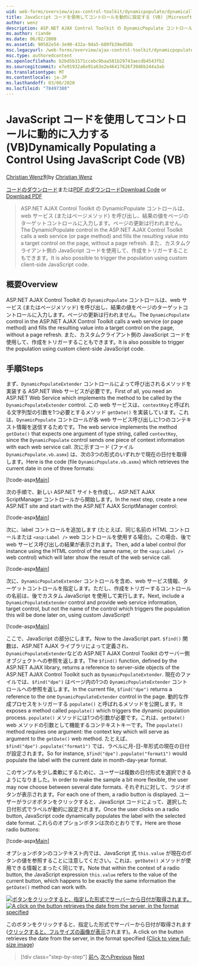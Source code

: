 ```yaml
---
uid: web-forms/overview/ajax-control-toolkit/dynamicpopulate/dynamically-populating-a-control-using-javascript-code-vb
title: JavaScript コードを使用してコントロールを動的に設定する (VB) |Microsoft Docs
author: wenz
description: ASP.NET AJAX Control Toolkit の DynamicPopulate コントロールは、web サービス (またはページメソッド) を呼び出し、結果の値を t... のターゲットコントロールに入力します。
ms.author: riande
ms.date: 06/02/2008
ms.assetid: 90582e54-3e90-432a-9da5-689fb39ed56b
msc.legacyurl: /web-forms/overview/ajax-control-toolkit/dynamicpopulate/dynamically-populating-a-control-using-javascript-code-vb
msc.type: authoredcontent
ms.openlocfilehash: b2bd5b1571ccebc9baa501b29743aecdb4543fb2
ms.sourcegitcommit: e7e91932a6e91a63e2e46417626f39d6b244a3ab
ms.translationtype: MT
ms.contentlocale: ja-JP
ms.lasthandoff: 03/06/2020
ms.locfileid: "78497380"
---
```

# <a name="dynamically-populating-a-control-using-javascript-code-vb"></a><span data-ttu-id="39284-103">JavaScript コードを使用してコントロールに動的に入力する (VB)</span><span class="sxs-lookup"><span data-stu-id="39284-103">Dynamically Populating a Control Using JavaScript Code (VB)</span></span>

<span data-ttu-id="39284-104">[Christian Wenz](https://github.com/wenz)別</span><span class="sxs-lookup"><span data-stu-id="39284-104">by [Christian Wenz](https://github.com/wenz)</span></span>

<span data-ttu-id="39284-105">[コードのダウンロード](https://download.microsoft.com/download/d/8/f/d8f2f6f9-1b7c-46ad-9252-e1fc81bdea3e/dynamicpopulate1.vb.zip)または[PDF のダウンロード](https://download.microsoft.com/download/b/6/a/b6ae89ee-df69-4c87-9bfb-ad1eb2b23373/dynamicpopulate1VB.pdf)</span><span class="sxs-lookup"><span data-stu-id="39284-105">[Download Code](https://download.microsoft.com/download/d/8/f/d8f2f6f9-1b7c-46ad-9252-e1fc81bdea3e/dynamicpopulate1.vb.zip) or [Download PDF](https://download.microsoft.com/download/b/6/a/b6ae89ee-df69-4c87-9bfb-ad1eb2b23373/dynamicpopulate1VB.pdf)</span></span>

> <span data-ttu-id="39284-106">ASP.NET AJAX Control Toolkit の DynamicPopulate コントロールは、web サービス (またはページメソッド) を呼び出し、結果の値をページのターゲットコントロールに入力します。ページの更新は行われません。</span><span class="sxs-lookup"><span data-stu-id="39284-106">The DynamicPopulate control in the ASP.NET AJAX Control Toolkit calls a web service (or page method) and fills the resulting value into a target control on the page, without a page refresh.</span></span> <span data-ttu-id="39284-107">また、カスタムクライアント側の JavaScript コードを使用して、作成をトリガーすることもできます。</span><span class="sxs-lookup"><span data-stu-id="39284-107">It is also possible to trigger the population using custom client-side JavaScript code.</span></span>

## <a name="overview"></a><span data-ttu-id="39284-108">概要</span><span class="sxs-lookup"><span data-stu-id="39284-108">Overview</span></span>

<span data-ttu-id="39284-109">ASP.NET AJAX Control Toolkit の `DynamicPopulate` コントロールは、web サービス (またはページメソッド) を呼び出し、結果の値をページのターゲットコントロールに入力します。ページの更新は行われません。</span><span class="sxs-lookup"><span data-stu-id="39284-109">The `DynamicPopulate` control in the ASP.NET AJAX Control Toolkit calls a web service (or page method) and fills the resulting value into a target control on the page, without a page refresh.</span></span> <span data-ttu-id="39284-110">また、カスタムクライアント側の JavaScript コードを使用して、作成をトリガーすることもできます。</span><span class="sxs-lookup"><span data-stu-id="39284-110">It is also possible to trigger the population using custom client-side JavaScript code.</span></span>

## <a name="steps"></a><span data-ttu-id="39284-111">手順</span><span class="sxs-lookup"><span data-stu-id="39284-111">Steps</span></span>

<span data-ttu-id="39284-112">まず、`DynamicPopulateExtender` コントロールによって呼び出されるメソッドを実装する ASP.NET Web サービスが必要です。</span><span class="sxs-lookup"><span data-stu-id="39284-112">First of all, you need an ASP.NET Web Service which implements the method to be called by the `DynamicPopulateExtender` control.</span></span> <span data-ttu-id="39284-113">この web サービスは、`contextKey`と呼ばれる文字列型の引数を1つ必要とするメソッド `getDate()` を実装しています。これは、`DynamicPopulate` コントロールが各 web サービス呼び出しに1つのコンテキスト情報を送信するためです。</span><span class="sxs-lookup"><span data-stu-id="39284-113">The web service implements the method `getDate()` that expects one argument of type string, called `contextKey`, since the `DynamicPopulate` control sends one piece of context information with each web service call.</span></span> <span data-ttu-id="39284-114">次に示すコード (ファイル `DynamicPopulate.vb.asmx`) は、次の3つの形式のいずれかで現在の日付を取得します。</span><span class="sxs-lookup"><span data-stu-id="39284-114">Here is the code (file `DynamicPopulate.vb.asmx`) which retrieves the current date in one of three formats:</span></span>

[!code-aspx[Main](dynamically-populating-a-control-using-javascript-code-vb/samples/sample1.aspx)]

<span data-ttu-id="39284-115">次の手順で、新しい ASP.NET サイトを作成し、ASP.NET AJAX ScriptManager コントロールから開始します。</span><span class="sxs-lookup"><span data-stu-id="39284-115">In the next step, create a new ASP.NET site and start with the ASP.NET AJAX ScriptManager control:</span></span>

[!code-aspx[Main](dynamically-populating-a-control-using-javascript-code-vb/samples/sample2.aspx)]

<span data-ttu-id="39284-116">次に、label コントロールを追加します (たとえば、同じ名前の HTML コントロールまたは `<asp:Label />` web コントロールを使用する場合)。この場合、後で web サービス呼び出しの結果が表示されます。</span><span class="sxs-lookup"><span data-stu-id="39284-116">Then, add a label control (for instance using the HTML control of the same name, or the `<asp:Label />` web control) which will later show the result of the web service call.</span></span>

[!code-aspx[Main](dynamically-populating-a-control-using-javascript-code-vb/samples/sample3.aspx)]

<span data-ttu-id="39284-117">次に、`DynamicPopulateExtender` コントロールを含め、web サービス情報、ターゲットコントロールを指定します。ただし、作成をトリガーするコントロールの名前は、後でカスタム JavaScript を使用して実行します。</span><span class="sxs-lookup"><span data-stu-id="39284-117">Next, include a `DynamicPopulateExtender` control and provide web service information, target control, but not the name of the control which triggers the population this will be done later on, using custom JavaScript!</span></span>

[!code-aspx[Main](dynamically-populating-a-control-using-javascript-code-vb/samples/sample4.aspx)]

<span data-ttu-id="39284-118">ここで、JavaScript の部分にします。</span><span class="sxs-lookup"><span data-stu-id="39284-118">Now to the JavaScript part.</span></span> <span data-ttu-id="39284-119">`$find()` 関数は、ASP.NET AJAX ライブラリによって定義され、`DynamicPopulateExtender`などの ASP.NET AJAX Control Toolkit のサーバー側オブジェクトへの参照を返します。</span><span class="sxs-lookup"><span data-stu-id="39284-119">The `$find()` function, defined by the ASP.NET AJAX library, returns a reference to server-side objects of the ASP.NET AJAX Control Toolkit such as `DynamicPopulateExtender`.</span></span> <span data-ttu-id="39284-120">現在のファイルでは、`$find("dpe")` はページ内の1つの `DynamicPopulateExtender` コントロールへの参照を返します。</span><span class="sxs-lookup"><span data-stu-id="39284-120">In the current file, `$find("dpe")` returns a reference to the one `DynamicPopulateExtender` control in the page.</span></span> <span data-ttu-id="39284-121">動的な作成プロセスをトリガーする `populate()` と呼ばれるメソッドを公開します。</span><span class="sxs-lookup"><span data-stu-id="39284-121">It exposes a method called `populate()` which triggers the dynamic population process.</span></span> <span data-ttu-id="39284-122">`populate()` メソッドには1つの引数が必要です。これは、`getDate()` web メソッドの引数として機能するコンテキストキーです。</span><span class="sxs-lookup"><span data-stu-id="39284-122">The `populate()` method requires one argument: the context key which will serve as argument to the `getDate()` web method.</span></span> <span data-ttu-id="39284-123">たとえば、`$find("dpe").populate("format1")` では、ラベルに月-日-年形式の現在の日付が設定されます。</span><span class="sxs-lookup"><span data-stu-id="39284-123">So for instance, `$find("dpe").populate("format1")` would populate the label with the current date in month-day-year format.</span></span>

<span data-ttu-id="39284-124">このサンプルを少し柔軟にするために、ユーザーは複数の日付形式を選択できるようになりました。</span><span class="sxs-lookup"><span data-stu-id="39284-124">In order to make the sample a bit more flexible, the user may now choose between several date formats.</span></span> <span data-ttu-id="39284-125">それぞれに対して、ラジオボタンが表示されます。</span><span class="sxs-lookup"><span data-stu-id="39284-125">For each one of them, a radio button is displayed.</span></span> <span data-ttu-id="39284-126">ユーザーがラジオボタンをクリックすると、JavaScript コードによって、選択した日付形式でラベルが動的に設定されます。</span><span class="sxs-lookup"><span data-stu-id="39284-126">Once the user clicks on a radio button, JavaScript code dynamically populates the label with the selected date format.</span></span> <span data-ttu-id="39284-127">これらのオプションボタンは次のとおりです。</span><span class="sxs-lookup"><span data-stu-id="39284-127">Here are those radio buttons:</span></span>

[!code-aspx[Main](dynamically-populating-a-control-using-javascript-code-vb/samples/sample5.aspx)]

<span data-ttu-id="39284-128">オプションボタンのコンテキスト内では、JavaScript 式 `this.value` が現在のボタンの値を参照することに注意してください。これは、`getDate()` メソッドが使用できる情報とまったく同じです。</span><span class="sxs-lookup"><span data-stu-id="39284-128">Note that within the context of a radio button, the JavaScript expression `this.value` refers to the value of the current button, which happens to be exactly the same information the `getDate()` method can work with.</span></span>

<span data-ttu-id="39284-129">[![ボタンをクリックすると、指定した形式でサーバーから日付が取得されます。](dynamically-populating-a-control-using-javascript-code-vb/_static/image2.png)](dynamically-populating-a-control-using-javascript-code-vb/_static/image1.png)</span><span class="sxs-lookup"><span data-stu-id="39284-129">[![A click on the button retrieves the date from the server, in the format specified](dynamically-populating-a-control-using-javascript-code-vb/_static/image2.png)](dynamically-populating-a-control-using-javascript-code-vb/_static/image1.png)</span></span>

<span data-ttu-id="39284-130">このボタンをクリックすると、指定した形式でサーバーから日付が取得されます ([クリックすると、フルサイズの画像が表示](dynamically-populating-a-control-using-javascript-code-vb/_static/image3.png)されます)。</span><span class="sxs-lookup"><span data-stu-id="39284-130">A click on the button retrieves the date from the server, in the format specified ([Click to view full-size image](dynamically-populating-a-control-using-javascript-code-vb/_static/image3.png))</span></span>

> [!div class="step-by-step"]
> <span data-ttu-id="39284-131">[前へ](dynamically-populating-a-control-vb.md)
> [次へ](using-dynamicpopulate-with-a-user-control-and-javascript-vb.md)</span><span class="sxs-lookup"><span data-stu-id="39284-131">[Previous](dynamically-populating-a-control-vb.md)
[Next](using-dynamicpopulate-with-a-user-control-and-javascript-vb.md)</span></span>

